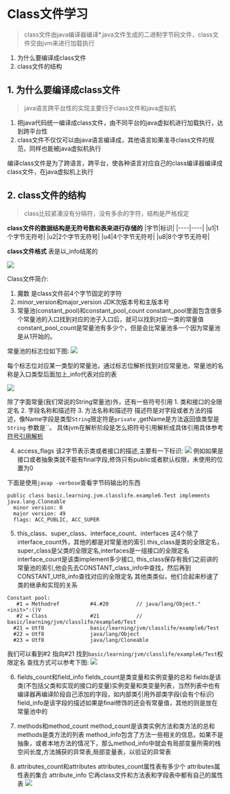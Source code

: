# Class文件学习
> class文件由java编译器编译*.java文件生成的二进制字节码文件，class文件交由jvm来进行加载执行

1. 为什么要编译成class文件
2. class文件的结构

## 1. 为什么要编译成class文件
> java语言跨平台性的实现主要归于class文件和java虚拟机

1. 把java代码统一编译成class文件，由不同平台的java虚拟机进行加载执行，达到跨平台性
2. class文件不仅仅可以由java语言编译成，其他语言如果准寻class文件的规范，同样也能被java虚拟机执行

编译class文件是为了跨语言，跨平台，使各种语言对应自己的class编译器编译成class文件，在java虚拟机上执行


## 2. class文件的结构
> class比较紧凑没有分隔符，没有多余的字符，结构是严格规定

**class文件的数据结构是无符号数和表来进行存储的**
|字节|标识|
|----|----|
|u1|1个字节无符号|
|u2|2个字节无符号|
|u4|4个字节无符号|
|u8|8个字节无符号|

**class文件格式**
表是以_info结尾的

![](https://github.com/gitXugx/java-basic-learning/blob/master/doc/images/class2.jpg)

Class文件简介:
1. 魔数
是class文件前4个字节固定的字符
2. minor_version和major_version
JDK次版本号和主版本号
3. 常量池(constant_pool)和constant_pool_count
constant_pool里面包含很多个常量池的入口找到对应的池子入口后，就可以找到对应一类的常量值constant_pool_count是常量池有多少个，但是会比常量池多一个因为常量池是从1开始的。

常量池的标志位如下图:
![](https://github.com/gitXugx/java-basic-learning/blob/master/doc/images/class4.jpg)

每个标志位对应某一类型的常量池，通过标志位解析找到对应常量池，常量池的名称是入口类型后面加上_info代表对应的表

![](https://github.com/gitXugx/java-basic-learning/blob/master/doc/images/class3.jpg)

除了字面常量(我们常说的String常量池)外，还有一些符号引用
    1. 类和接口的全限定名
    2. 字段名称和描述符
    3. 方法名称和描述符
描述符是对字段或者方法的描述，像Name字段是类型`String`限定符是`private` ,getName是方法返回值类型是`String` 参数是``。
具体jvm在解析阶段是怎么把符号引用解析成具体引用具体参考[符号引用解析]()

4. access_flags
该2字节表示类或者接口的描述,主要有一下标识:
![](https://github.com/gitXugx/java-basic-learning/blob/master/doc/images/class6.jpg)
例如如果是接口或者抽象类就不能有final字段,修饰只有public或者默认权限，未使用的位置为0

下面是使用`javap -verbose`查看字节码输出的东西
```text
public class basic.learning.jvm.classlife.example6.Test implements java.lang.Cloneable
  minor version: 0
  major version: 49
  flags: ACC_PUBLIC, ACC_SUPER
```
5. this_class、super_class、interface_count、interfaces
这4个除了interface_count外，其他的都是对常量池的索引.this_class是类的全限定名，super_class是父类的全限定名,interfaces是一组接口的全限定名
interface_count是该类implement多少接口,
this_class保存有我们之前讲的常量池的索引,他会先去CONSTANT_class_info中查找，然后再到CONSTANT_Utf8_info查找对应的全限定名
其他类类似，他们合起来秒速了类的继承和实现的关系

```text
Constant pool:
   #1 = Methodref          #4.#20         // java/lang/Object."<init>":()V
   #2 = Class              #21            // basic/learning/jvm/classlife/example6/Test
  #21 = Utf8               basic/learning/jvm/classlife/example6/Test
  #22 = Utf8               java/lang/Object
  #23 = Utf8               java/lang/Cloneable
```
我们可以看到#2 指向#21 找到`basic/learning/jvm/classlife/example6/Test`权限定名
查找方式可以参考下图:
![](https://github.com/gitXugx/java-basic-learning/blob/master/doc/images/class7.jpg)

6. fields_count和field_info
fields_count是类变量和实例变量的总和
fields是该类(不包括父类和实现的接口的变量)实例变量和类变量列表，当然列表中也有编译器再编译阶段自己添加的字段，如内部类引用外部类字段(会有个标识)
field_info是该字段的描述如果是final修饰的还会有常量值，其他的则是放在常量池中的

7. methods和method_count
method_count是该类实例方法和类方法的总和
methods是类方法的列表
method_info包含了方法一些相关的信息。如果不是抽象，或者本地方法的情况下，那么method_info中就会有局部变量所需的栈空间长度,方法捕获的异常表,局部变量表，以验证的异常表

8. attributes_count和attributes
attributes_count属性表有多少个
attributes属性表的集合
attribute_info 它再class文件和方法表和字段表中都有自己的属性表
![](https://github.com/gitXugx/java-basic-learning/blob/master/doc/images/class8.jpg)























































